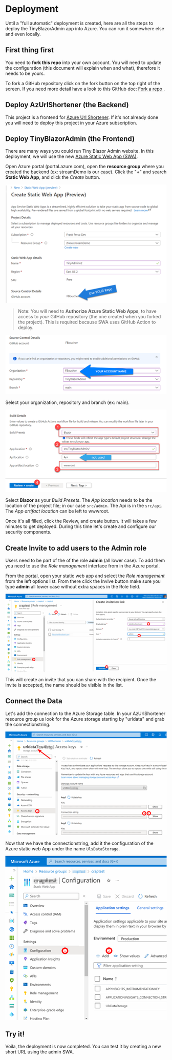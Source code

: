 # Deployment

Until a "full automatic" deployment is created, here are all the steps to deploy the TinyBlazorAdmin app into Azure. You can run it somewhere else and even locally.

## First thing first

You need to **fork this repo** into your own account. You will need to update the configuration (this document will explain when and what), therefore it needs to be yours.

To fork a GitHub repository click on the fork button on the top right of the screen. If you need more detail have a look to this GitHub doc: [Fork a repo
](https://docs.github.com/en/free-pro-team@latest/github/getting-started-with-github/fork-a-repo).

## Deploy AzUrlShortener (the Backend)

This project is a frontend for [Azure Url Shortener](https://github.com/FBoucher/AzUrlShortener). If it's not already done you will need to deploy this project in your Azure subscription. 

## Deploy TinyBlazorAdmin (the Frontend)

There are many ways you could run Tiny Blazor Admin website. In this deployment, we will use the new [Azure Static Web App (SWA)](https://azure.microsoft.com/en-ca/services/app-service/static/?WT.mc_id=tinyblazoradmin-github-frbouche). 

Open Azure portal (portal.azure.com), open the **resource group** where you created the backend (ex: streamDemo is our case). Click the "**+**" and search **Static Web App**, and click the *Create* button. 

![Creating swa][swa_create1]

> Note: You will need to **Authorize Azure Static Web Apps**, to have access to _your_ GitHub repository (the one created when you forked the project). This is required because SWA uses GitHub Action to deploy.

![Creating swa part 2][swa_create2]

Select your organization, repository and branch (ex: main).

![Creating swa part 3][swa_create3]

Select **Blazor** as your *Build Presets*. The *App location* needs to be the location of the project file; in our case `src/admin`.  The Api is in the `src/api`. The *App artifact location* can be left to wwwroot. 

Once it's all filled, click the Review, and create button. It will takes a few minutes to get deployed. During this time let's create and configure our security components.

## Create Invite to add users to the Admin role

Users need to be part of the of the role **admin** (all lower case). To add them you need to use the *Role management* interface from in the Azure portal.

From the [portal](https://portal.azure.com/), open your static web app and select the *Role management* from the left options list. From there click the Invive button make sure you type **admin** all lower case without extra spaces in the Role field.

![Create invire][create_invire]

This will create an invite that you can share with the recipient. Once the invite is accepted, the name should be visible in the list.

## Connect the Data

Let's add the connection to the Azure Storage table. In your AzUrlShortener resource group us look for the Azure storage starting by "urldata" and grab the connectionstring.

![get connectionstring][grab_connstring]

Now that we have the connectionstring, add it the configuration of the Azure static web App under the name `UlsDataStorage`.

![add_config][add_config]

## Try it!

Voila, the deployment is now completed. You can test it by creating a new short URL using the admin SWA. 

[swa_create1]: medias/swa_create1.png
[swa_create2]: medias/swa_create2.png
[swa_create3]: medias/swa_create3.png
[swa_URL]: medias/swa_URL.png
[create_invire]: medias/create_invite.png
[add_config]: medias/add_config.png
[grab_connstring]: medias/grab_connstring.png
